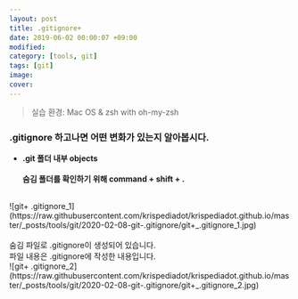 ```yaml
---
layout: post
title: .gitignore+
date: 2019-06-02 00:00:07 +09:00
modified: 
category: [tools, git]
tags: [git]
image: 
cover: 
---
```


>실습 환경: Mac OS & zsh with oh-my-zsh

### .gitignore 하고나면 어떤 변화가 있는지 알아봅시다. 

- **.git 폴더 내부 objects**
<br><br>
**숨김 폴더를 확인하기 위해 command + shift + .**
<br>
![git+ .gitignore_1](https://raw.githubusercontent.com/krispediadot/krispediadot.github.io/master/_posts/tools/git/2020-02-08-git-.gitignore/git+_.gitignore_1.jpg)
<br><br>
숨김 파일로 .gitignore이 생성되어 있습니다.
<br>
파일 내용은 .gitignore에 작성한 내용입니다. 
<br>
![git+ .gitignore_2](https://raw.githubusercontent.com/krispediadot/krispediadot.github.io/master/_posts/tools/git/2020-02-08-git-.gitignore/git+_.gitignore_2.jpg)